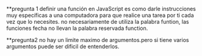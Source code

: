 **pregunta 1
definir una función en JavaScript es como darle instrucciones muy específicas a una computadora para que realice una tarea por ti cada vez que lo necesites.
no necesariamente de utiliza la palabra funtion, las funciones fecha no llevan la palabra reservada function.

**pregunta2
no hay un limite maximo de argumentos.pero si tiene varios argumentos puede ser dificil de entenderlos.